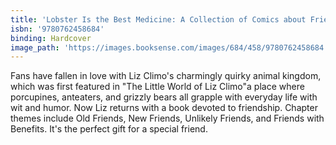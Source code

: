 ```yaml
---
title: 'Lobster Is the Best Medicine: A Collection of Comics about Friendship'
isbn: '9780762458684'
binding: Hardcover
image_path: 'https://images.booksense.com/images/684/458/9780762458684.jpg'
---
```



Fans have fallen in love with Liz Climo's charmingly quirky animal kingdom, which was first featured in "The Little World of Liz Climo"a place where porcupines, anteaters, and grizzly bears all grapple with everyday life with wit and humor. Now Liz returns with a book devoted to friendship. Chapter themes include Old Friends, New Friends, Unlikely Friends, and Friends with Benefits. It's the perfect gift for a special friend.